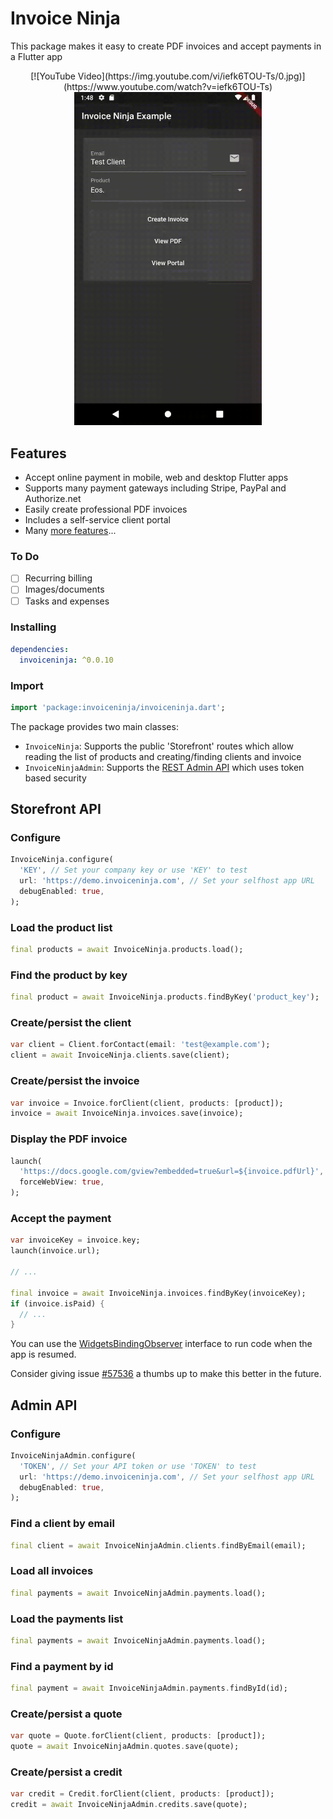 # Invoice Ninja 

This package makes it easy to create PDF invoices and accept payments in a Flutter app   

<p align="center">
  [![YouTube Video](https://img.youtube.com/vi/iefk6TOU-Ts/0.jpg)](https://www.youtube.com/watch?v=iefk6TOU-Ts)  

  <img src="https://raw.githubusercontent.com/invoiceninja/flutter-package/master/assets/sample.gif" alt="Sample" width="300"/>
</p>  

## Features
* Accept online payment in mobile, web and desktop Flutter apps
* Supports many payment gateways including Stripe, PayPal and Authorize.net 
* Easily create professional PDF invoices 
* Includes a self-service client portal
* Many [more features](https://www.invoiceninja.com/invoicing-payment-features/)... 

### To Do

- [ ] Recurring billing
- [ ] Images/documents
- [ ] Tasks and expenses  

### Installing

```yaml
dependencies:
  invoiceninja: ^0.0.10
```

### Import

```dart
import 'package:invoiceninja/invoiceninja.dart';
```

The package provides two main classes:
* `InvoiceNinja`: Supports the public 'Storefront' routes which allow reading the list of products and creating/finding clients and invoice 
* `InvoiceNinjaAdmin`: Supports the [REST Admin API](https://api-docs.invoicing.co) which uses token based security 

## Storefront API

### Configure

```dart
InvoiceNinja.configure(
  'KEY', // Set your company key or use 'KEY' to test
  url: 'https://demo.invoiceninja.com', // Set your selfhost app URL
  debugEnabled: true,
);
```

### Load the product list

```dart
final products = await InvoiceNinja.products.load();
```

### Find the product by key

```dart
final product = await InvoiceNinja.products.findByKey('product_key');
```

### Create/persist the client

```dart
var client = Client.forContact(email: 'test@example.com');
client = await InvoiceNinja.clients.save(client);
```

### Create/persist the invoice

```dart
var invoice = Invoice.forClient(client, products: [product]);
invoice = await InvoiceNinja.invoices.save(invoice);
```

### Display the PDF invoice
```dart
launch(
  'https://docs.google.com/gview?embedded=true&url=${invoice.pdfUrl}',
  forceWebView: true,
);
```

### Accept the payment 

```dart
var invoiceKey = invoice.key;
launch(invoice.url);

// ...

final invoice = await InvoiceNinja.invoices.findByKey(invoiceKey);
if (invoice.isPaid) {
  // ...
}
```

You can use the [WidgetsBindingObserver](https://api.flutter.dev/flutter/widgets/WidgetsBindingObserver-class.html) interface to run code when the app is resumed. 

Consider giving issue [#57536](https://github.com/flutter/flutter/issues/57536) a thumbs up to make this better in the future.

## Admin API

### Configure

```dart
InvoiceNinjaAdmin.configure(
  'TOKEN', // Set your API token or use 'TOKEN' to test
  url: 'https://demo.invoiceninja.com', // Set your selfhost app URL
  debugEnabled: true,
);
``` 

### Find a client by email

```dart
final client = await InvoiceNinjaAdmin.clients.findByEmail(email);
``` 

### Load all invoices

```dart
final payments = await InvoiceNinjaAdmin.payments.load();
``` 

### Load the payments list

```dart
final payments = await InvoiceNinjaAdmin.payments.load();
``` 

### Find a payment by id

```dart
final payment = await InvoiceNinjaAdmin.payments.findById(id);
``` 

### Create/persist a quote

```dart
var quote = Quote.forClient(client, products: [product]);
quote = await InvoiceNinjaAdmin.quotes.save(quote);
``` 

### Create/persist a credit

```dart
var credit = Credit.forClient(client, products: [product]);
credit = await InvoiceNinjaAdmin.credits.save(quote);
```
